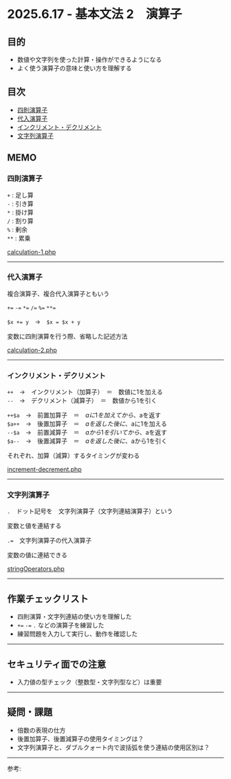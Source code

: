 # 2025.6.17 - 基本文法 2　演算子

## 目的

- 数値や文字列を使った計算・操作ができるようになる
- よく使う演算子の意味と使い方を理解する

## 目次

- [四則演算子](#1)
- [代入演算子](#2)
- [インクリメント・デクリメント](#3)
- [文字列演算子](#4)

## MEMO

<a id="1"></a>

### 四則演算子

`+` : 足し算  
`-` : 引き算  
`*` : 掛け算  
`/` : 割り算  
`%` : 剰余  
`**` : 累乗

[calculation-1.php](calculation-1.php)

---
<a id="2"></a>

### 代入演算子

複合演算子、複合代入演算子ともいう  

`+=` `-=` `*=` `/=` `%=` `**=`  

`$x += y`　→　`$x = $x + y`  

変数に四則演算を行う際、省略した記述方法  

[calculation-2.php](calculation-2.php)

---
<a id="3"></a>

### インクリメント・デクリメント

`++`　→　インクリメント（加算子）　＝　数値に1を加える  
`--`　→　デクリメント（減算子）　＝　数値から1を引く  

`++$a`　→　前置加算子　＝　$aに1を加えてから、$aを返す  
`$a++`　→　後置加算子　＝　$aを返した後に、$aに1を加える  
`--$a`　→　前置減算子　＝　$aから1を引いてから、$aを返す  
`$a--`　→　後置減算子　＝　$aを返した後に、$aから1を引く  

それぞれ、加算（減算）するタイミングが変わる  

[increment-decrement.php](increment-decrement.php)

---
<a id="4"></a>

### 文字列演算子

`.`　ドット記号を　文字列演算子（文字列連結演算子）という  

変数と値を連結する  

`.=`　文字列演算子の代入演算子  

変数の値に連結できる  

[stringOperators.php](stringOperators.php)

---
## 作業チェックリスト

- 四則演算・文字列連結の使い方を理解した
- `+=` `-=` `.` などの演算子を練習した
- 練習問題を入力して実行し、動作を確認した

---
## セキュリティ面での注意

- 入力値の型チェック（整数型・文字列型など）は重要

---
## 疑問・課題

- 倍数の表現の仕方
- 後置加算子、後置減算子の使用タイミングは？
- 文字列演算子と、ダブルクォート内で波括弧を使う連結の使用区別は？

---

参考: []()
